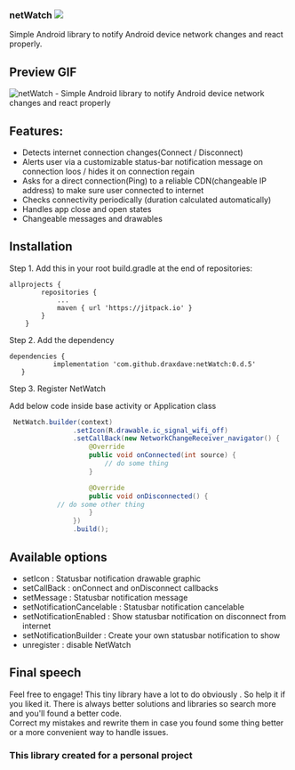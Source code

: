 ### netWatch   [![](https://jitpack.io/v/draxdave/netWatch.svg)](https://jitpack.io/#draxdave/netWatch)

Simple Android library to notify Android device network changes and react properly.

## Preview GIF
![netWatch - Simple Android library to notify Android device network changes and react properly](https://github.com/draxdave/netWatch/blob/master/gif/netwatch1.gif)



## Features: 
- Detects internet connection changes(Connect / Disconnect)
- Alerts user via a customizable status-bar notification message on connection loos / hides it on connection regain
- Asks for a direct connection(Ping) to a reliable CDN(changeable IP address) to make sure user connected to internet
- Checks connectivity periodically (duration calculated automatically)
- Handles app close and open states
- Changeable messages and drawables  


## Installation
 Step 1. Add this in your root build.gradle at the end of repositories:

```
allprojects {
		repositories {
			...
			maven { url 'https://jitpack.io' }
		}
	} 
 ```
 
 Step 2. Add the dependency

 ```
dependencies {
	        implementation 'com.github.draxdave:netWatch:0.d.5'
	}
 ```

Step 3. Register NetWatch

Add below code inside base activity or Application class

```java
 NetWatch.builder(context)
                .setIcon(R.drawable.ic_signal_wifi_off)
                .setCallBack(new NetworkChangeReceiver_navigator() {
                    @Override
                    public void onConnected(int source) {
                        // do some thing
                    }

                    @Override
                    public void onDisconnected() {
			// do some other thing
                    }
                })
                .build();

```

## Available options
- setIcon : Statusbar notification drawable graphic
- setCallBack : onConnect and onDisconnect callbacks
- setMessage : Statusbar notification message
- setNotificationCancelable : Statusbar notification cancelable
- setNotificationEnabled : Show statusbar notification on disconnect from internet
- setNotificationBuilder : Create your own statusbar notification to show
- unregister : disable NetWatch


## Final speech 
Feel free to engage! 
This tiny library have a lot to do obviously . So help it if you liked it.
There is always better solutions and libraries so search more and you'll found a better code.   
Correct my mistakes and rewrite them in case you found some thing better or a more convenient way to handle issues.

### This library created for a personal project 
   
